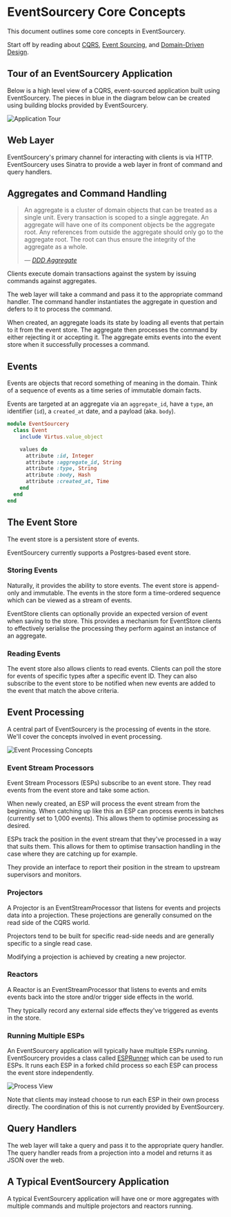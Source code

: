 # EventSourcery Core Concepts

This document outlines some core concepts in EventSourcery.

Start off by reading about [CQRS](http://martinfowler.com/bliki/CQRS.html), [Event Sourcing](http://www.martinfowler.com/eaaDev/EventSourcing.html), and [Domain-Driven Design](https://en.wikipedia.org/wiki/Domain-driven_design).

## Tour of an EventSourcery Application

Below is a high level view of a CQRS, event-sourced application built using EventSourcery. The pieces in blue in the diagram below can be created using building blocks provided by EventSourcery.

![Application Tour](./images/application-tour.png)

## Web Layer

EventSourcery's primary channel for interacting with clients is via HTTP. EventSourcery uses Sinatra to provide a web layer in front of command and query handlers.

## Aggregates and Command Handling

> An aggregate is a cluster of domain objects that can be treated as a single unit. Every transaction is scoped to a single aggregate. An aggregate will have one of its component objects be the aggregate root. Any references from outside the aggregate should only go to the aggregate root. The root can thus ensure the integrity of the aggregate as a whole.
>
> <cite>— [DDD Aggregate](http://martinfowler.com/bliki/DDD_Aggregate.html)</cite>

Clients execute domain transactions against the system by issuing commands against aggregates.

The web layer will take a command and pass it to the appropriate command handler. The command handler instantiates the aggregate in question and defers to it to process the command.

When created, an aggregate loads its state by loading all events that pertain to it from the event store. The aggregate then processes the command by either rejecting it or accepting it. The aggregate emits events into the event store when it successfully processes a command.

## Events

Events are objects that record something of meaning in the domain. Think of a sequence of events as a time series of immutable domain facts.

Events are targeted at an aggregate via an `aggregate_id`, have a `type`, an identifier (`id`), a `created_at` date, and a payload (aka. `body`).

```ruby
module EventSourcery
  class Event
    include Virtus.value_object

    values do
      attribute :id, Integer
      attribute :aggregate_id, String
      attribute :type, String
      attribute :body, Hash
      attribute :created_at, Time
    end
  end
end
```

## The Event Store

The event store is a persistent store of events.

EventSourcery currently supports a Postgres-based event store.

### Storing Events

Naturally, it provides the ability to store events. The event store is append-only and immutable. The events in the store form a time-ordered sequence which can be viewed as a stream of events.

EventStore clients can optionally provide an expected version of event when saving to the store. This provides a mechanism for EventStore clients to effectively serialise the processing they perform against an instance of an aggregate.

### Reading Events

The event store also allows clients to read events. Clients can poll the store for events of specific types after a specific event ID. They can also subscribe to the event store to be notified when new events are added to the event that match the above criteria.

## Event Processing

A central part of EventSourcery is the processing of events in the store. We'll cover the concepts involved in event processing.

![Event Processing Concepts](./images/event-processing-concepts.png)

### Event Stream Processors

Event Stream Processors (ESPs) subscribe to an event store. They read events from the event store and take some action.

When newly created, an ESP will process the event stream from the beginning. When catching up like this an ESP can process events in batches (currently set to 1,000 events). This allows them to optimise processing as desired.

ESPs track the position in the event stream that they've processed in a way that suits them. This allows for them to optimise transaction handling in the case where they are catching up for example.

They provide an interface to report their position in the stream to upstream supervisors and monitors.

### Projectors

A Projector is an EventStreamProcessor that listens for events and projects data into a projection. These projections are generally consumed on the read side of the CQRS world.

Projectors tend to be built for specific read-side needs and are generally specific to a single read case.

Modifying a projection is achieved by creating a new projector.

### Reactors

A Reactor is an EventStreamProcessor that listens to events and emits events back into the store and/or trigger side effects in the world.

They typically record any external side effects they've triggered as events in the store.

### Running Multiple ESPs

An EventSourcery application will typically have multiple ESPs running. EventSourcery provides a class called [ESPRunner](../lib/event_sourcery/event_processing/esp_runner.rb) which can be used to run ESPs. It runs each ESP in a forked child process so each ESP can process the event store independently.

![Process View](./images/process-view.png)

Note that clients may instead choose to run each ESP in their own process directly. The coordination of this is not currently provided by EventSourcery. 

## Query Handlers

The web layer will take a query and pass it to the appropriate query handler. The query handler reads from a projection into a model and returns it as JSON over the web.

## A Typical EventSourcery Application

A typical EventSourcery application will have one or more aggregates with multiple commands and multiple projectors and reactors running.


